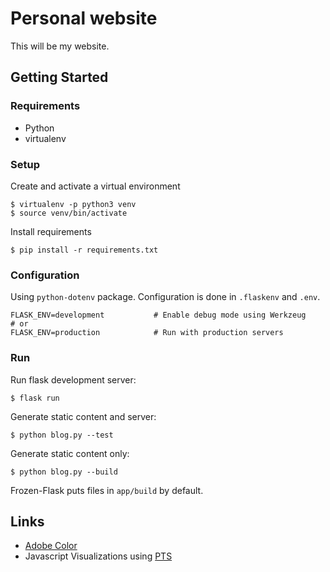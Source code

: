 # Personal website

This will be my website.

## Getting Started

### Requirements

* Python
* virtualenv

### Setup

Create and activate a virtual environment
```
$ virtualenv -p python3 venv
$ source venv/bin/activate
```

Install requirements
```
$ pip install -r requirements.txt
```

### Configuration

Using `python-dotenv` package.
Configuration is done in `.flaskenv` and `.env`.
```
FLASK_ENV=development           # Enable debug mode using Werkzeug
# or
FLASK_ENV=production            # Run with production servers
```


### Run

Run flask development server:
```
$ flask run
```

Generate static content and server:
```
$ python blog.py --test
```

Generate static content only:
```
$ python blog.py --build
```

Frozen-Flask puts files in `app/build` by default.



## Links

  * [Adobe Color](https://color.adobe.com/create/color-wheel/)
  * Javascript Visualizations using [PTS](https://ptsjs.org/)
